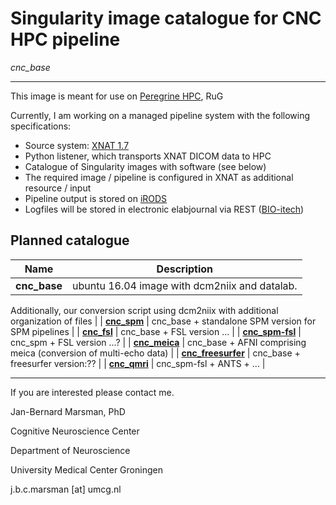 # Singularity image catalogue for CNC HPC pipeline #
_cnc_base_

---

This image is meant for use on [Peregrine HPC](https://www.rug.nl/society-business/centre-for-information-technology/research/services/hpc/facilities/peregrine-hpc-cluster), RuG 

Currently, I am working on a managed pipeline system with the following specifications:
- Source system: [XNAT 1.7](https://www.xnat.org)
- Python listener, which transports XNAT DICOM data to HPC
- Catalogue of Singularity images with software (see below)
- The required image / pipeline is configured in XNAT as additional resource / input
- Pipeline output is stored on [iRODS](https://irods.org)
- Logfiles will be stored in electronic elabjournal via REST ([BIO-itech](https://www.bio-itech.nl/en/products/eln/))

## Planned catalogue ##

| Name | Description |
--- | --- 
| **cnc_base** | ubuntu 16.04 image with dcm2niix and datalab. 

Additionally, our conversion script using dcm2niix with additional organization of files |
| **[cnc_spm](https://github.com/CNC-UMCG/cnc_spm)** | cnc_base + standalone SPM version for SPM pipelines |
| **[cnc_fsl](https://github.com/CNC-UMCG/cnc_fsl)** | cnc_base + FSL version ... |
| **[cnc_spm-fsl](https://github.com/CNC-UMCG/cnc_spm-fsl)** | cnc_spm + FSL version ...? |
| **[cnc_meica](https://github.com/CNC-UMCG/cnc_meica)** | cnc_base + AFNI comprising meica (conversion of multi-echo data) |
| **[cnc_freesurfer](https://github.com/CNC-UMCG/cnc_freesurfer)** | cnc_base + freesurfer version:?? |
| **[cnc_qmri](https://github.com/CNC-UMCG/cnc_qmri)** | cnc_spm-fsl + ANTS + ... |

--- 

If you are interested please contact me.

Jan-Bernard Marsman, PhD

Cognitive Neuroscience Center

Department of Neuroscience

University Medical Center Groningen

j.b.c.marsman [at] umcg.nl

